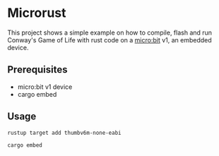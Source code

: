 # Microrust

This project shows a simple example on how to compile, flash and run Conway's Game of Life with rust code on a [micro:bit](https://microbit.org/) v1, an embedded device.

## Prerequisites

- micro:bit v1 device
- cargo embed

## Usage

```sh
rustup target add thumbv6m-none-eabi

cargo embed
```
